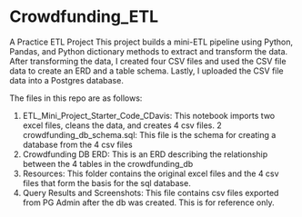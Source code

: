 # Crowdfunding_ETL
A Practice ETL Project
This project builds a mini-ETL pipeline using Python, Pandas, and Python dictionary methods to extract and transform the data. After transforming the data, I created four CSV files and used the CSV file data to create an ERD and a table schema. Lastly, I uploaded the CSV file data into a Postgres database.

The files in this repo are as follows: 
1. ETL_Mini_Project_Starter_Code_CDavis: This notebook imports two excel files, cleans the data, and creates 4 csv files. 
2 crowdfunding_db_schema.sql: This file is the schema for creating a database from the 4 csv files
3. Crowdfunding DB ERD: This is an ERD describing the relationship between the 4 tables in the crowdfunding_db
4. Resources: This folder contains the original excel files and the 4 csv files that form the basis for the sql database. 
5. Query Results and Screenshots: This file contains csv files exported from PG Admin after the db was created. This is for reference only. 